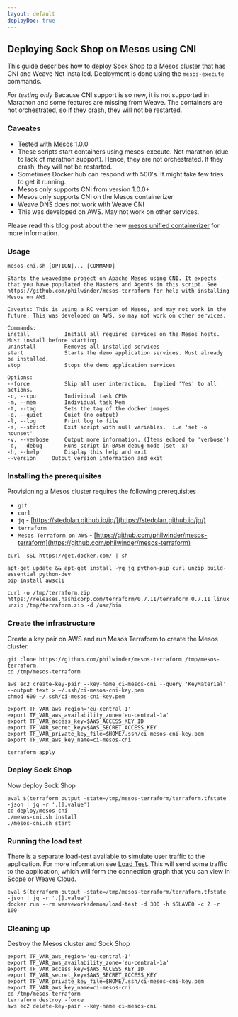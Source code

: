 ```yaml
---
layout: default
deployDoc: true
---
```


## Deploying Sock Shop on Mesos using CNI

<!-- deploy-doc require-env AWS_ACCESS_KEY_ID AWS_SECRET_ACCESS_KEY AWS_DEFAULT_REGION -->

This guide describes how to deploy Sock Shop to a Mesos cluster that has CNI and Weave Net installed. Deployment is done using the `mesos-execute` commands.

*For testing only* Because CNI support is so new, it is not supported in Marathon and some features are missing from Weave. The containers are not orchestrated, so if they crash, they will not be restarted.

### Caveates

- Tested with Mesos 1.0.0
- These scripts start containers using mesos-execute. Not marathon (due to lack of marathon support). Hence, they are not orchestrated. If they crash, they will not be restarted.
- Sometimes Docker hub can respond with 500's. It might take few tries to get it running.
- Mesos only supports CNI from version 1.0.0+
- Mesos only supports CNI on the Mesos containerizer
- Weave DNS does not work with Weave CNI
- This was developed on AWS. May not work on other services.

Please read this blog post about the new [mesos unified containerizer](http://winderresearch.com/2016/07/02/Overview-of-Mesos-New-Unified-Containerizer/) for more information.

### Usage

```
mesos-cni.sh [OPTION]... [COMMAND]

Starts the weavedemo project on Apache Mesos using CNI. It expects that you have populated the Masters and Agents in this script. See https://github.com/philwinder/mesos-terraform for help with installing Mesos on AWS.

Caveats: This is using a RC version of Mesos, and may not work in the future. This was developed on AWS, so may not work on other services.

Commands:
install           Install all required services on the Mesos hosts. Must install before starting.
uninstall         Removes all installed services
start             Starts the demo application services. Must already be installed.
stop              Stops the demo application services

Options:
--force           Skip all user interaction.  Implied 'Yes' to all actions.
-c, --cpu         Individual task CPUs
-m, --mem         Individual task Mem
-t, --tag         Sets the tag of the docker images
-q, --quiet       Quiet (no output)
-l, --log         Print log to file
-s, --strict      Exit script with null variables.  i.e 'set -o nounset'
-v, --verbose     Output more information. (Items echoed to 'verbose')
-d, --debug       Runs script in BASH debug mode (set -x)
-h, --help        Display this help and exit
--version     Output version information and exit
```

### Installing the prerequisites

Provisioning a Mesos cluster requires the following prerequisites

* `git`
* `curl`
* `jq` - [https://stedolan.github.io/jq/](https://stedolan.github.io/jq/)
* `terraform`
* `Mesos Terraform on AWS` - [https://github.com/philwinder/mesos-terraform](https://github.com/philwinder/mesos-terraform)

<!-- deploy-doc-start pre-install -->

    curl -sSL https://get.docker.com/ | sh

    apt-get update && apt-get install -yq jq python-pip curl unzip build-essential python-dev
    pip install awscli

    curl -o /tmp/terraform.zip https://releases.hashicorp.com/terraform/0.7.11/terraform_0.7.11_linux_amd64.zip
    unzip /tmp/terraform.zip -d /usr/bin

<!-- deploy-doc-end -->

<!-- deploy-doc-hidden pre-install

    mkdir -p ~/.ssh
    aws ec2 describe-key-pairs -\-key-name ci-mesos-cni &>/dev/null
    if [ $? -eq 0 ]; then aws ec2 delete-key-pair -\-key-name ci-mesos-cni; fi

-->

### Create the infrastructure

Create a key pair on AWS and run Mesos Terraform to create the Mesos cluster.

<!-- deploy-doc-start create-infrastructure -->

    git clone https://github.com/philwinder/mesos-terraform /tmp/mesos-terraform
    cd /tmp/mesos-terraform

    aws ec2 create-key-pair --key-name ci-mesos-cni --query 'KeyMaterial' --output text > ~/.ssh/ci-mesos-cni-key.pem
    chmod 600 ~/.ssh/ci-mesos-cni-key.pem

    export TF_VAR_aws_region='eu-central-1'
    export TF_VAR_aws_availability_zone='eu-central-1a'
    export TF_VAR_access_key=$AWS_ACCESS_KEY_ID
    export TF_VAR_secret_key=$AWS_SECRET_ACCESS_KEY
    export TF_VAR_private_key_file=$HOME/.ssh/ci-mesos-cni-key.pem
    export TF_VAR_aws_key_name=ci-mesos-cni

    terraform apply

<!-- deploy-doc-end -->

### Deploy Sock Shop

Now deploy Sock Shop

<!-- deploy-doc-start create-infrastructure -->

    eval $(terraform output -state=/tmp/mesos-terraform/terraform.tfstate -json | jq -r '.[].value')
    cd deploy/mesos-cni
    ./mesos-cni.sh install
    ./mesos-cni.sh start

<!-- deploy-doc-end -->

### Running the load test

There is a separate load-test available to simulate user traffic to the application. For more information see [Load Test](#loadtest).
This will send some traffic to the application, which will form the connection graph that you can view in Scope or Weave Cloud.

<!-- deploy-doc-start run-tests -->

    eval $(terraform output -state=/tmp/mesos-terraform/terraform.tfstate -json | jq -r '.[].value')
    docker run --rm weaveworksdemos/load-test -d 300 -h $SLAVE0 -c 2 -r 100

<!-- deploy-doc-end -->

<!-- deploy-doc-hidden run-tests

    eval $(terraform output -state=/tmp/mesos-terraform/terraform.tfstate -json | jq -r '.[].value')

    ssh -i $KEY ubuntu@$MASTER 'sudo mesos-execute -\-networks=weave -\-shell -\-resources=cpus:0.2\;mem:1024 -\-name=healthcheck -\-command="cd /; ./healthcheck.rb -s orders.mesos-executeinstance.weave.local,user.mesos-executeinstance.weave.local,payment.mesos-executeinstance.weave.local,cart.mesos-executeinstance.weave.local,catalogue.mesos-executeinstance.weave.local,shipping.mesos-executeinstance.weave.local -d 60 -r 5" -\-docker_image=weaveworksdemos/healthcheck:snapshot -\-master=localhost:5050' > /tmp/healthcheck.log

    ssh -i $KEY ubuntu@$MASTER ". ~/.profile; mesos tail -n 100 -i healthcheck stdout"

    RET=$(cat /tmp/healthcheck.log | perl -n -e'/status ([0-9]+)/ && print $1')
    if [ $RET -ne 0 ]; then
        exit 1;
    fi

-->

### Cleaning up

Destroy the Mesos cluster and Sock Shop

<!-- deploy-doc-start destroy-infrastructure -->

    export TF_VAR_aws_region='eu-central-1'
    export TF_VAR_aws_availability_zone='eu-central-1a'
    export TF_VAR_access_key=$AWS_ACCESS_KEY_ID
    export TF_VAR_secret_key=$AWS_SECRET_ACCESS_KEY
    export TF_VAR_private_key_file=$HOME/.ssh/ci-mesos-cni-key.pem
    export TF_VAR_aws_key_name=ci-mesos-cni
    cd /tmp/mesos-terraform
    terraform destroy -force
    aws ec2 delete-key-pair --key-name ci-mesos-cni

<!-- deploy-doc-end -->
